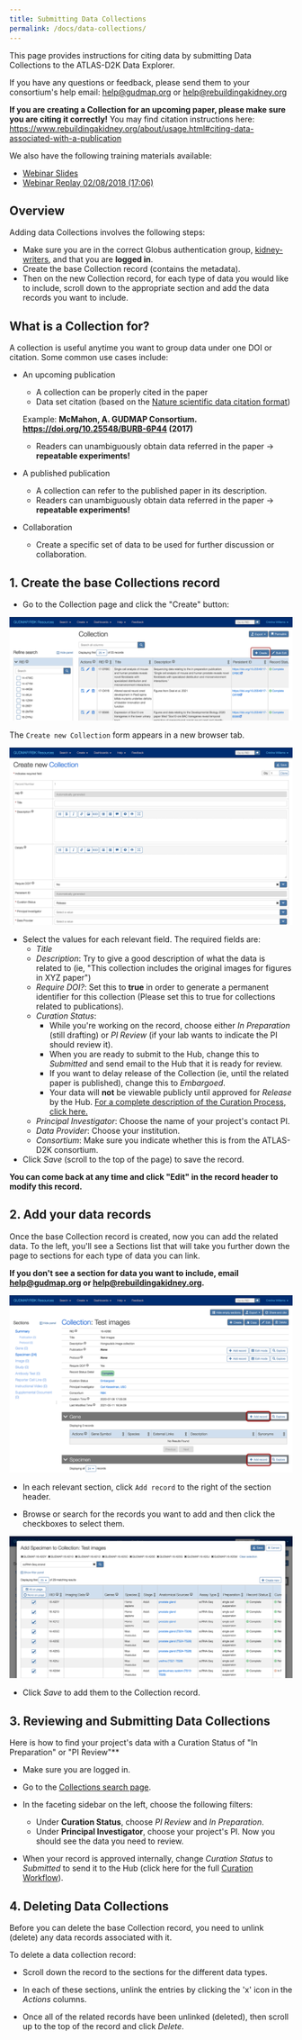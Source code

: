 ```yaml
---
title: Submitting Data Collections
permalink: /docs/data-collections/
---
```


<!-- uncomment when generating PDF in Atom
# Submitting Collections
-->
<!-- comment out when generating PDF in Atom
**[PDF version](/docs/data-collections.pdf)**
-->

This page provides instructions for citing data by submitting Data Collections to the ATLAS-D2K Data Explorer.

If you have any questions or feedback, please send them to your consortium's help email: [help@gudmap.org](mailto:help@gudmap.org) or [help@rebuildingakidney.org](mailto:help@rebuildingakidney.org)

**If you are creating a Collection for an upcoming paper, please make sure you are citing it correctly!** You may find citation instructions here: https://www.rebuildingakidney.org/about/usage.html#citing-data-associated-with-a-publication

We also have the following training materials available:
* [Webinar Slides](https://docs.google.com/presentation/d/1cJBcdiuF67ze1qMSIOykghA569t8gdcALPRR22C5R7s/edit?usp=sharing)
* [Webinar Replay 02/08/2018 (17:06)](https://youtu.be/OCHq4GwzEFc)

<a name="overview"/>

## Overview

Adding data Collections involves the following steps:

* Make sure you are in the correct Globus authentication group, [kidney-writers](/docs/protocols#1-join-the-kidney-writers-group), and that you are **logged in**.
* Create the base Collection record (contains the metadata).
* Then on the new Collection record, for each type of data you would like to include, scroll down to the appropriate section and add the data records you want to include.

## What is a Collection for?

A collection is useful anytime you want to group data under one DOI or citation. Some common use cases include:

* An upcoming publication
    * A collection can be properly cited in the paper
    * Data set citation (based on the [Nature scientific data citation format](http://blogs.nature.com/scientificdata/2016/07/14/data-citations-at-scientific-data))

    Example: **McMahon, A. GUDMAP Consortium. https://doi.org/10.25548/BURB-6P44  (2017)**

    * Readers can unambiguously obtain data referred in the paper → **repeatable experiments!**
* A published publication
    * A collection can refer to the published paper in its description.
    * Readers can unambiguously obtain data referred in the paper → **repeatable experiments!**
* Collaboration
    * Create a specific set of data to be used for further discussion or collaboration.
<!--
## Permanent ID (DOI)

* Digital Object Identifier (DOI)
    * DOI: 10.25548/BURB-6P44
    * DOI URL: https://doi.org/10.25548/BURB-6P44
* DOI issuance process
    * The collection metadata (Title, Description, PI, Consortium) is registered with the DOI registry which  means your data set is searchable no matter if the website URL changes.
    * The collection URL (our permalink URL) is registered with the DOI.   
* When is a DOI issued? When
    * _Require DOI?_ field equals "true"; and
    * _Curation Status_ field equals "Released"
    -->

<div class="page-break"></div>

## 1. Create the base Collections record

* Go to the Collection page and click the "Create" button:

![Screenshot of the Create Collection Record form](https://raw.githubusercontent.com/informatics-isi-edu/gudmap-rbk/master/wiki_images/submitting-data/collection-create-update.png)

  The `Create new Collection` form appears in a new browser tab.

  ![Screenshot of the Create Collection Record form](https://raw.githubusercontent.com/informatics-isi-edu/gudmap-rbk/master/wiki_images/submitting-data/collection-create-form-update.png)


* Select the values for each relevant field. The required fields are:
  * _Title_
  * _Description_: Try to give a good description of what the data is related to (ie, "This collection includes the original images for figures in XYZ paper")
  * _Require DOI?_: Set this to **true** in order to generate a permanent identifier for this collection (Please set this to true for collections related to publications).
  * _Curation Status_:
      * While you're working on the record, choose either _In Preparation_ (still drafting) or _PI Review_ (if your lab wants to indicate the PI should review it).
      * When you are ready to submit to the Hub, change this to _Submitted_ and send email to the Hub that it is ready for review.
      * If you want to delay release of the Collection (ie, until the related paper is published), change this to _Embargoed_.
      * Your data will **not** be viewable publicly until approved for _Release_ by the Hub. [For a complete description of the Curation Process, click here.](/docs/curation-workflow)
  * _Principal Investigator_: Choose the name of your project's contact PI.
  * _Data Provider_: Choose your institution.
  * _Consortium_: Make sure you indicate whether this is from the ATLAS-D2K consortium.
* Click _Save_ (scroll to the top of the page) to save the record.

**You can come back at any time and click "Edit" in the record header to modify this record.**

<div class="page-break"></div>

## 2. Add your data records

Once the base Collection record is created, now you can add the related data. To the left, you'll see a Sections list that will take you further down the page to sections for each type of data you can link.

**If you don't see a section for data you want to include, email [help@gudmap.org](help@gudmap.org) or [help@rebuildingakidney.org](help@rebuildingakidney.org).**

[![Screenshot of the Create Collection Record form](https://raw.githubusercontent.com/informatics-isi-edu/gudmap-rbk/master/wiki_images/submitting-data/collections-record-blank-update.png)](https://raw.githubusercontent.com/informatics-isi-edu/gudmap-rbk/master/wiki_images/submitting-data/collections-record-blank-update.png)

* In each relevant section, click `Add record` to the right of the section header.

* Browse or search for the records you want to add and then click the checkboxes to select them.

![Screenshot of the Create Collection Record form](https://raw.githubusercontent.com/informatics-isi-edu/gudmap-rbk/master/wiki_images/submitting-data/collection-record-blank-select-update.png)

* Click _Save_ to add them to the Collection record.  

<div class="page-break"></div>

## 3. Reviewing and Submitting Data Collections

Here is how to find your project's data with a Curation Status of "In Preparation" or "PI Review"**

* Make sure you are logged in.

* Go to the [Collections search page](https://www.gudmap.org/chaise/record/#2/Common:Collection/).

* In the faceting sidebar on the left, choose the following filters:
    * Under **Curation Status**, choose _PI Review_ and _In Preparation_.
    * Under **Principal Investigator**, choose your project's PI. Now you should see the data you need to review.

* When your record is approved internally, change _Curation Status_ to _Submitted_ to send it to the Hub (click here for the full [Curation Workflow](/docs/curation-workflow)).


<div class="page-break"></div>

## 4. Deleting Data Collections

Before you can delete the base Collection record, you need to unlink (delete) any data records associated with it.

To delete a data collection record:

* Scroll down the record to the sections for the different data types.

* In each of these sections, unlink the entries by clicking the 'x' icon in the _Actions_ columns.

* Once all of the related records have been unlinked (deleted), then scroll up to the top of the record and click _Delete_.
